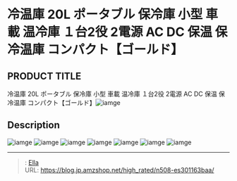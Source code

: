 # 冷温庫 20L ポータブル 保冷庫 小型 車載 温冷庫 １台2役 2電源 AC DC 保温 保冷温庫 コンパクト【ゴールド】


## PRODUCT TITLE 

冷温庫 20L ポータブル 保冷庫 小型 車載 温冷庫 １台2役 2電源 AC DC 保温 保冷温庫 コンパクト【ゴールド】![iamge](https://b2bfiles1.gigab2b.cn/image/wkseller/304/20230314_452530bb9cb7b805add214dd5b4f81e7.jpg)

## Description











![iamge](https://b2bfiles1.gigab2b.cn/image/wkseller/304/20230314_8fd025d6b86fc118c98bc980ffc02581.jpg)
![iamge](https://b2bfiles1.gigab2b.cn/image/wkseller/304/20230314_0e32fde5279b2a3ecbe44e21683890bf.jpg)
![iamge](https://b2bfiles1.gigab2b.cn/image/wkseller/304/20230314_efa166b05a6da42026e08dafe7474a08.jpg)
![iamge](https://b2bfiles1.gigab2b.cn/image/wkseller/304/20230314_c6253ad17554c454c6cab2daf20a8dc2.jpg)
![iamge](https://b2bfiles1.gigab2b.cn/image/wkseller/304/20230314_7314941f30b247cd4547f099a56450ed.jpg)
![iamge](https://b2bfiles1.gigab2b.cn/image/wkseller/304/20230314_19f54e4c1c18254cddc3c5cd05449548.jpg)
![iamge](https://b2bfiles1.gigab2b.cn/image/wkseller/304/20230314_bfdbde08b29ae8d962d56569d31ff6b3.jpg)


---

> : [Ella](https://blog.jp.amzshop.net/)  
> URL: https://blog.jp.amzshop.net/high_rated/n508-es301163baa/  

